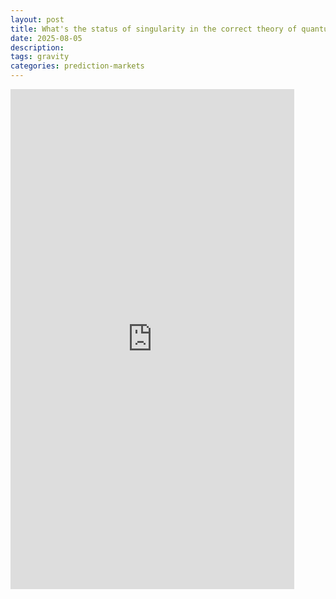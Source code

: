 ```yaml
---
layout: post
title: What's the status of singularity in the correct theory of quantum gravity (if there is any)
date: 2025-08-05
description: 
tags: gravity 
categories: prediction-markets
---
```


<iframe src="https://manifold.markets/embed/ttoe/whats-the-status-of-singularity-in" title="What's the status of singularity in the correct theory of quantum gravity (if there is any)" frameborder="0" style="width:90%; height:50rem; max-width: 35rem;"></iframe>
